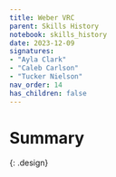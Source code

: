 ```yaml
---
title: Weber VRC
parent: Skills History
notebook: skills_history
date: 2023-12-09
signatures:
- "Ayla Clark"
- "Caleb Carlson"
- "Tucker Nielson"
nav_order: 14
has_children: false
---
```


# Summary
{: .design}



<canvas id="SkillsHistory" to_date="2023-01-0.9"></canvas>
